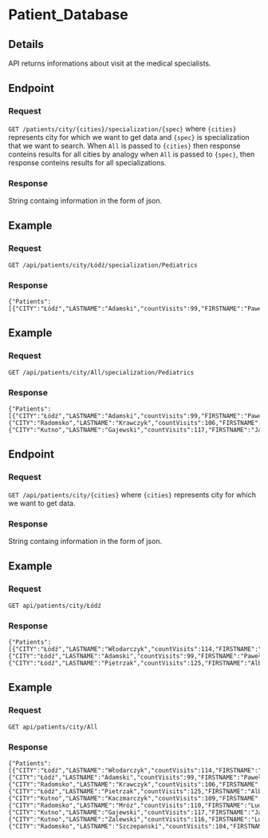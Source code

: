 # Patient_Database

## Details
API returns informations about visit at the medical specialists. 

## Endpoint

### Request
`GET /patients/city/{cities}/specialization/{spec}`
where `{cities}` represents city for which we want to get data and `{spec}` is specialization that we want to search.
When `All` is passed to `{cities}` then response conteins results for all cities by analogy when `All` is passed to `{spec}`, then response conteins results for all specializations.


### Response
String containg information in the form of json.

## Example 
### Request
`GET /api/patients/city/Łódź/specialization/Pediatrics`

### Response
```
{"Patients":[{"CITY":"Łódź","LASTNAME":"Adamski","countVisits":99,"FIRSTNAME":"Paweł"}]}
```

## Example 
### Request
`GET /api/patients/city/All/specialization/Pediatrics`

### Response
```
{"Patients":[{"CITY":"Łódź","LASTNAME":"Adamski","countVisits":99,"FIRSTNAME":"Paweł"},{"CITY":"Radomsko","LASTNAME":"Krawczyk","countVisits":106,"FIRSTNAME":"Cyprian"},{"CITY":"Kutno","LASTNAME":"Gajewski","countVisits":117,"FIRSTNAME":"Janusz"}]}
```

## Endpoint

### Request
`GET /api/patients/city/{cities}`
where `{cities}` represents city for which we want to get data.

### Response
String containg information in the form of json.

## Example 
### Request
`GET api/patients/city/Łódź`

### Response
```
{"Patients":[{"CITY":"Łódź","LASTNAME":"Włodarczyk","countVisits":114,"FIRSTNAME":"Amir"},{"CITY":"Łódź","LASTNAME":"Adamski","countVisits":99,"FIRSTNAME":"Paweł"},{"CITY":"Łódź","LASTNAME":"Pietrzak","countVisits":125,"FIRSTNAME":"Albert"}]}
```

## Example 
### Request
`GET api/patients/city/All`

### Response
```
{"Patients":[{"CITY":"Łódź","LASTNAME":"Włodarczyk","countVisits":114,"FIRSTNAME":"Amir"},{"CITY":"Łódź","LASTNAME":"Adamski","countVisits":99,"FIRSTNAME":"Paweł"},{"CITY":"Radomsko","LASTNAME":"Krawczyk","countVisits":106,"FIRSTNAME":"Cyprian"},{"CITY":"Łódź","LASTNAME":"Pietrzak","countVisits":125,"FIRSTNAME":"Albert"},{"CITY":"Kutno","LASTNAME":"Kaczmarczyk","countVisits":109,"FIRSTNAME":"Robert"},{"CITY":"Radomsko","LASTNAME":"Mróz","countVisits":110,"FIRSTNAME":"Ludwik"},{"CITY":"Kutno","LASTNAME":"Gajewski","countVisits":117,"FIRSTNAME":"Janusz"},{"CITY":"Kutno","LASTNAME":"Zalewski","countVisits":116,"FIRSTNAME":"Lucjan"},{"CITY":"Radomsko","LASTNAME":"Szczepański","countVisits":104,"FIRSTNAME":"Korneliusz"}]}
```
